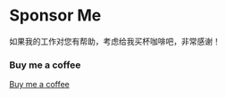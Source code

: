 # Sponsor Me

如果我的工作对您有帮助，考虑给我买杯咖啡吧，非常感谢！

### Buy me a coffee

[Buy me a coffee](https://www.buymeacoffee.com/lianwenwu)